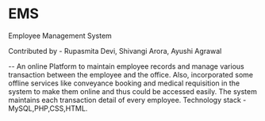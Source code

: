 # EMS
Employee Management System

Contributed by - Rupasmita Devi,
                 Shivangi Arora,
                 Ayushi Agrawal

-- An online Platform to maintain employee records and manage various transaction between the employee and the office. Also, incorporated some offline services like conveyance booking and medical requisition in the system to make them online and thus could be accessed easily. The system maintains each transaction detail of every employee. Technology stack - MySQL,PHP,CSS,HTML.
